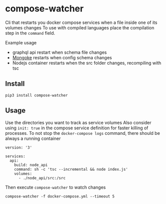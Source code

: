 # compose-watcher

Cli that restarts you docker compose services when a file inside one of its volumes changes
To use with compiled languages place the compilation step in the `command` field.

Example usage

-   graphql api restart when schema file changes
-   [Mongoke](https://github.com/remorses/mongoke) restarts when config schema changes
-   Nodejs container restarts when the src folder changes, recompiling with tsc

## Install

```
pip3 install compose-watcher
```

## Usage

Use the directories you want to track as service volumes
Also consider using `init: true` in the compose service definition for faster killing of processes.
To not stop the `docker-compose logs` command, there should be always a running container

```
version: '3'

services:
  api:
    build: node_api
    command: sh -c 'tsc --incremental && node index.js'
    volumes:
      - ./node_api/src:/src

```

Then execute `compose-watcher` to watch changes

```
compose-watcher -f docker-compose.yml --timeout 5
```

